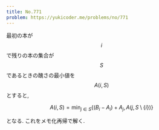 ```yaml
---
title: No.771
problem: https://yukicoder.me/problems/no/771
---
```

最初の本が $$ i $$ で残りの本の集合が $$ S $$ であるときの醜さの最小値を $$ A(i, S) $$ とすると,

$$
A(i, S) = \min_{j \in S} \{ (B_i - A_i) + A_j, A(j, S \setminus \{i\}) \}
$$

となる. これをメモ化再帰で解く.
